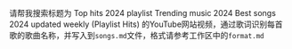请帮我搜索标题为 Top hits 2024 playlist Trending music 2024 Best songs 2024 updated weekly (Playlist Hits) 的YouTube网站视频，通过歌词识别每首歌的歌曲名称，并写入到`songs.md`文件，格式请参考工作区中的`format.md`